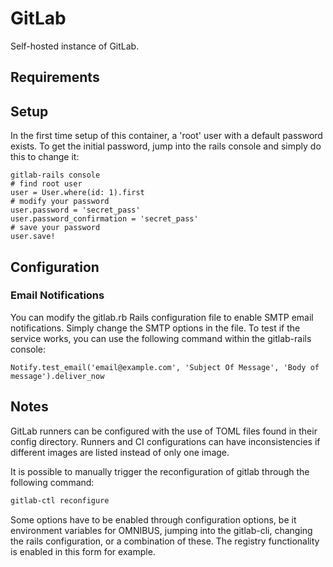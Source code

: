 # GitLab

Self-hosted instance of GitLab.

## Requirements

## Setup

In the first time setup of this container, a 'root' user with a default password exists. To get the initial password, jump into the rails console and simply do this to change it:

```
gitlab-rails console 
# find root user
user = User.where(id: 1).first
# modify your password
user.password = 'secret_pass'
user.password_confirmation = 'secret_pass'
# save your password
user.save!
```

## Configuration

### Email Notifications

You can modify the gitlab.rb Rails configuration file to enable SMTP email notifications. Simply change the SMTP options in the file. To test if the service works, you can use the following command within the gitlab-rails console:

```
Notify.test_email('email@example.com', 'Subject Of Message', 'Body of message').deliver_now
```

## Notes

GitLab runners can be configured with the use of TOML files found in their config directory. Runners and CI configurations can have inconsistencies if different images are listed instead of only one image.

It is possible to manually trigger the reconfiguration of gitlab through the following command:

```bash
gitlab-ctl reconfigure
```

Some options have to be enabled through configuration options, be it environment variables for OMNIBUS, jumping into the gitlab-cli, changing the rails configuration, or a combination of these. The registry functionality is enabled in this form for example.
